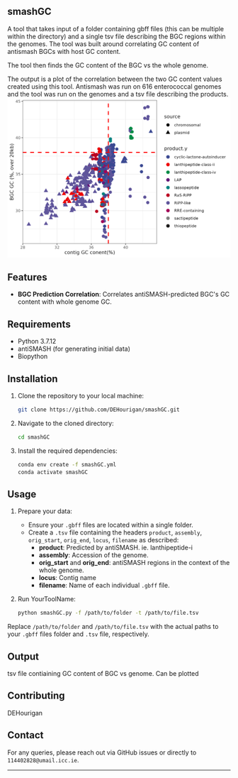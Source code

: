 ## smashGC
A tool that takes input of a folder containing gbff files (this can be multiple within the directory) and a single tsv file describing the BGC regions within the genomes. The tool was built around correlating GC content of antismash BGCs with host GC content.

The tool then finds the GC content of the BGC vs the whole genome. 

The output is a plot of the correlation between the two GC content values created using this tool. Antismash was run on 616 enterococcal genomes and the tool was run on the genomes and a tsv file describing the products. 
![Example of a plot created with the tool](data/GC_content_antismash_enterococcus.png "Example Plot")


## Features

- **BGC Prediction Correlation**: Correlates antiSMASH-predicted BGC's GC content with whole genome GC.

## Requirements

- Python 3.7.12
- antiSMASH (for generating initial data)
- Biopython

## Installation

1. Clone the repository to your local machine:
    ```bash
    git clone https://github.com/DEHourigan/smashGC.git
    ```
2. Navigate to the cloned directory:
    ```bash
    cd smashGC
    ```
3. Install the required dependencies:
    ```bash
    conda env create -f smashGC.yml
	conda activate smashGC
    ```

## Usage


1. Prepare your data:
    - Ensure your `.gbff` files are located within a single folder.
    - Create a `.tsv` file containing the headers `product`, `assembly`, `orig_start`, `orig_end`, `locus`, `filename` as described:
        - **product**: Predicted by antiSMASH. ie. lanthipeptide-i
        - **assembly**: Accession of the genome. 
        - **orig_start** and **orig_end**: antiSMASH regions in the context of the whole genome.
        - **locus**: Contig name
        - **filename**: Name of each individual `.gbff` file.

2. Run YourToolName:
    ```bash
    python smashGC.py -f /path/to/folder -t /path/to/file.tsv
    ```

Replace `/path/to/folder` and `/path/to/file.tsv` with the actual paths to your `.gbff` files folder and `.tsv` file, respectively.

## Output

tsv file contiaining GC content of BGC vs genome. Can be plotted

## Contributing

DEHourigan
 
## Contact

For any queries, please reach out via GitHub issues or directly to `114402828@umail.icc.ie`.

---

